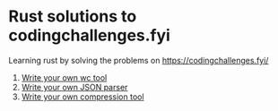 # Rust solutions to codingchallenges.fyi

Learning rust by solving the problems on https://codingchallenges.fyi/

1. [Write your own wc tool](challenge-1/ccwc/README.md)
2. [Write your own JSON parser](challenge-2/json-parser/README.md)
3. [Write your own compression tool](challenge-3/compression/README.md)